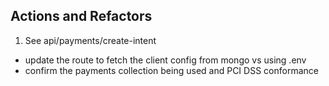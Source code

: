 ## Actions and Refactors

1. See api/payments/create-intent

- update the route to fetch the client config from mongo vs using .env
- confirm the payments collection being used and PCI DSS conformance